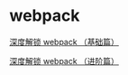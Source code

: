 # webpack

[深度解锁 webpack （基础篇）](https://juejin.im/post/5e5c65fc6fb9a07cd00d8838)

[深度解锁 webpack （进阶篇）](https://juejin.im/post/5e6518946fb9a07c820fbaaf)
